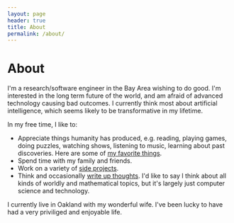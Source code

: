 ```yaml
---
layout: page
header: true
title: About
permalink: /about/
---
```


# About

I'm a research/software engineer in the Bay Area wishing to do good.
I'm interested in the long term future of the world, and am afraid of advanced technology causing bad outcomes.
I currently think most about artificial intelligence, which seems likely to be transformative in my lifetime.

In my free time, I like to:
- Appreciate things humanity has produced, e.g. reading, playing games, doing puzzles, watching shows, listening to music, learning about past discoveries.
  Here are some of [my favorite things](/favorites).
- Spend time with my family and friends.
- Work on a variety of [side projects](/projects).
- Think and occasionally [write up thoughts](/blog).
  I'd like to say I think about all kinds of worldly and mathematical topics, but it's largely just computer science and technology.

I currently live in Oakland with my wonderful wife. I've been lucky to have had a very priviliged and enjoyable life.
